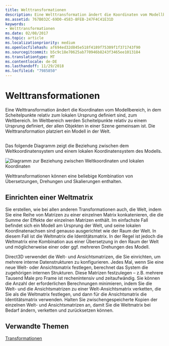 ```yaml
---
title: Welttransformationen
description: Eine Welttransformation ändert die Koordinaten vom Modellbereich, in dem Scheitelpunkte relativ zum lokalen Ursprung definiert sind, zum Weltbereich.
ms.assetid: 767B032C-69D0-4583-8FEB-247F4C41E31D
keywords:
- Welttransformationen
ms.date: 02/08/2017
ms.topic: article
ms.localizationpriority: medium
ms.openlocfilehash: af694ed32d845e518f4189f75309f1f371743f90
ms.sourcegitcommit: b5c9c18e70625ab770946b8243f3465ee1013184
ms.translationtype: MT
ms.contentlocale: de-DE
ms.lasthandoff: 11/29/2018
ms.locfileid: "7985850"
---
```

# <a name="world-transform"></a>Welttransformationen


Eine Welttransformation ändert die Koordinaten vom Modellbereich, in dem Scheitelpunkte relativ zum lokalen Ursprung definiert sind, zum Weltbereich. Im Weltbereich werden Scheitelpunkte relativ zu einem Ursprung definiert, der allen Objekten in einer Szene gemeinsam ist. Die Welttransformation platziert ein Modell in der Welt.

## <span id="What_Is_a_World_Transform"></span><span id="what_is_a_world_transform"></span><span id="WHAT_IS_A_WORLD_TRANSFORM"></span>


Das folgende Diagramm zeigt die Beziehung zwischen dem Weltkoordinatensystem und einem lokalen Koordinatensystem des Modells.

![Diagramm zur Beziehung zwischen Weltkoordinaten und lokalen Koordinaten](images/worldcrd.png)

Welttransformationen können eine beliebige Kombination von Übersetzungen, Drehungen und Skalierungen enthalten.

## <a name="span-idsettingupaworldmatrixxmlspansetting-up-a-world-matrix"></a><span id="SETTING_UP_A_WORLD_MATRIX.XML"></span>Einrichten einer Weltmatrix


Sie erstellen, wie bei allen anderen Transformationen auch, die Welt, indem Sie eine Reihe von Matrizen zu einer einzelnen Matrix konkatenieren, die die Summe der Effekte der einzelnen Matrizen enthält. Im einfachste Fall befindet sich ein Modell am Ursprung der Welt, und seine lokalen Koordinatenachsen sind genauso ausgerichtet wie der Raum der Welt. In diesem Fall ist die Weltmatrix die Identitätsmatrix. In der Regel ist jedoch die Weltmatrix eine Kombination aus einer Übersetzung in den Raum der Welt und möglicherweise einer oder ggf. mehreren Drehungen des Modell.

Direct3D verwendet die Welt- und Ansichtsmatrizen, die Sie einrichten, um mehrere interne Datenstrukturen zu konfigurieren. Jedes Mal, wenn Sie eine neue Welt- oder Ansichtsmatrix festlegen, berechnet das System die zugehörigen internen Strukturen. Diese Matrizen festzulegen – z.B. mehrere Tausend Male pro Frame ist rechenintensiv und zeitaufwändig. Sie können die Anzahl der erforderlichen Berechnungen minimieren, indem Sie die Welt- und die Ansichtsmatrizen zu einer Welt-Ansichtsmatrix verketten, die Sie als die Weltmatrix festlegen, und dann für die Ansichtsmatrix die Identitätsmatrix verwenden. Halten Sie zwischengespeicherte Kopien der einzelnen Welt- und Ansichtsmatrizen an, damit Sie die Weltmatrix bei Bedarf ändern, verketten und zurücksetzen können.

## <a name="span-idrelated-topicsspanrelated-topics"></a><span id="related-topics"></span>Verwandte Themen


[Transformationen](transforms.md)

 

 




